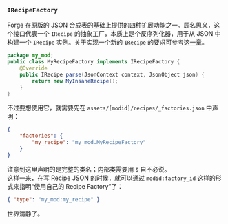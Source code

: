 ### `IRecipeFactory`

Forge 在原版的 JSON 合成表的基础上提供的四种扩展功能之一。顾名思义，这个接口代表一个 `IRecipe` 的抽象工厂，本质上是个反序列化器，用于从 JSON 中构建一个 `IRecipe` 实例。关于实现一个新的 `IRecipe` 的要求可参考[这一章](../custom-recipe.md)。

```java
package my_mod;
public class MyRecipeFactory implements IRecipeFactory {
    @Override
    public IRecipe parse(JsonContext context, JsonObject json) {
        return new MyInsaneRecipe();
    }
}
```

不过要想使用它，就需要先在 `assets/[modid]/recipes/_factories.json` 中声明：

```json
{
    "factories": {
        "my_recipe": "my_mod.MyRecipeFactory"
    }
}
```

注意到这里声明的是完整的类名；内部类需要用 `$` 自不必说。  
这样一来，在写 Recipe JSON 的时候，就可以通过 `modid:factory_id` 这样的形式来指明“使用自己的 Recipe Factory”了：

```json
{ "type": "my_mod:my_recipe" }
```

世界清静了。
